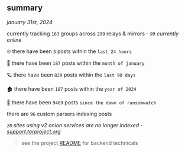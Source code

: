 
## summary
_january 31st, 2024_

currently tracking `163` groups across `299` relays & mirrors - _`99` currently online_

⏲ there have been `3` posts within the `last 24 hours`

🦈 there have been `187` posts within the `month of january`

🪐 there have been `829` posts within the `last 90 days`

🏚 there have been `187` posts within the `year of 2024`

🦕 there have been `9469` posts `since the dawn of ransomwatch`

there are `96` custom parsers indexing posts

_`20` sites using v2 onion services are no longer indexed - [support.torproject.org](https://support.torproject.org/onionservices/v2-deprecation/)_

> see the project [README](https://github.com/joshhighet/ransomwatch#ransomwatch--) for backend technicals
